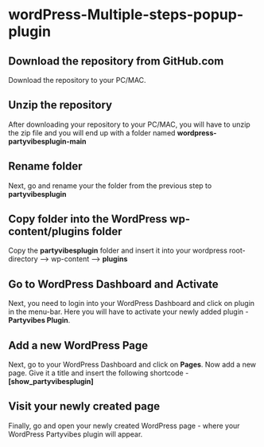 # wordPress-Multiple-steps-popup-plugin


## Download the repository from GitHub.com 
Download the repository to your PC/MAC.

## Unzip the repository
After downloading your repository  to your PC/MAC, you will have to unzip the zip file and you will end up with a folder named **wordpress-partyvibesplugin-main**

## Rename folder
Next, go and rename your the folder from the previous step to **partyvibesplugin**

## Copy folder into the WordPress wp-content/plugins folder
Copy the **partyvibesplugin** folder and insert it into your wordpress root-directory --> wp-content --> **plugins**

## Go to WordPress Dashboard and Activate
Next, you need to login into your WordPress Dashboard and click on plugin in the menu-bar. Here you will have to activate your newly added plugin - **Partyvibes Plugin**.

## Add a new WordPress Page
Next, go to your WordPress Dashboard and click on **Pages**.  Now add a new page. Give it a title and insert the following shortcode - **[show_partyvibesplugin]**

## Visit your newly created page
Finally, go and open your newly created WordPress page - where your WordPress Partyvibes plugin will appear.
